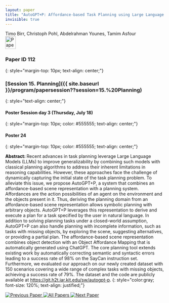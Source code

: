 ```yaml
---
layout: paper
title: "AutoGPT+P: Affordance-based Task Planning using Large Language Models"
invisible: true
---
```

<div class="paper-authors">
<div class="paper-author-box">
    <div class="paper-author-name">Timo Birr, Christoph Pohl, Abdelrahman Younes, Tamim Asfour</div>
    <div class="paper-author-uni"></div>
</div>

</div><div class="paper-pdf">
<div> <a href="http://www.roboticsproceedings.org/rss19/p112.pdf"><img src="{{ site.baseurl }}/images/paper_link.png" alt="Paper Website" width = "33"  height = "40"/></a> </div>
</div>

### Paper ID 112
{: style="margin-top: 10px; text-align: center;"}

### [Session 15. Planning]({{ site.baseurl }}/program/papersession??session=15.%20Planning)
{: style="text-align: center;"}

#### Poster Session day 3 (Thursday, July 18)
{: style="margin-top: 10px; color: #555555; text-align: center;"}

#### Poster 24
{: style="margin-top: 10px; color: #555555; text-align: center;"}

<b style="color: black;">Abstract: </b>Recent advances in task planning leverage Large Language Models (LLMs) to improve generalizability by combining such models with classical planning algorithms to address their inherent limitations in reasoning capabilities. However, these approaches face the challenge of dynamically capturing the initial state of the task planning problem. To alleviate this issue, we propose AutoGPT+P, a system that combines an affordance-based scene representation with a planning system. Affordances are the action possibilities of an agent on the environment and the objects present in it. Thus, deriving the planning domain from an affordance-based scene representation allows symbolic planning with arbitrary objects. AutoGPT+P leverages this representation to derive and execute a plan for a task specified by the user in natural language. In addition to solving planning tasks under a closed-world assumption, AutoGPT+P can also handle planning with incomplete information, such as tasks with missing objects, by exploring the scene, suggesting alternatives, or providing a partial plan. The affordance-based scene representation combines object detection with an Object Affordance Mapping that is automatically generated using ChatGPT. The core planning tool extends existing work by automatically correcting semantic and syntactic errors leading to a success rate of 98% on the SayCan instruction set. Furthermore, we evaluated our approach on our newly created dataset with 150 scenarios covering a wide range of complex tasks with missing objects, achieving a success rate of 79%. The dataset and the code are publicly available at https://git.h2t.iar.kit.edu/sw/autogpt-p.
{: style="color:gray; font-size: 120%; text-align: justified;"}


<div class="paper-menu">
<a href="{{ site.baseurl }}/program/papers/111/"> <img src="{{ site.baseurl }}/images/previous_paper_icon.png" alt="Previous Paper" title="Previous Paper"/> </a>
<a href="{{ site.baseurl }}/program/papers"><img src="{{ site.baseurl }}/images/overview_icon.png" alt="All Papers" title="All Papers"/> </a>
<a href="{{ site.baseurl }}/program/papers/113/"> <img src="{{ site.baseurl }}/images/next_paper_icon.png" alt="Next Paper" title="Next Paper"/> </a>

</div>
